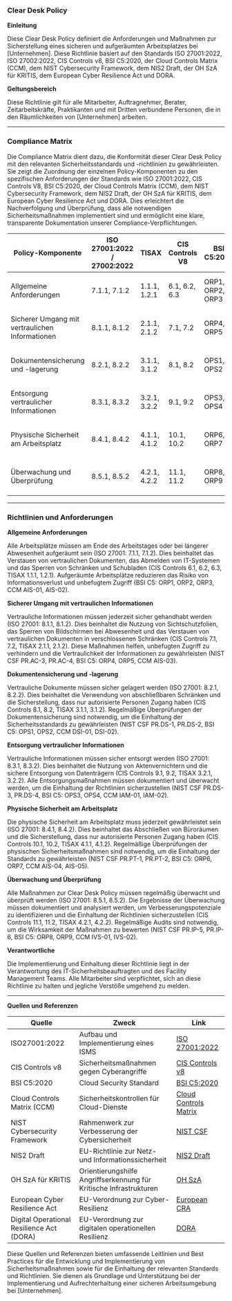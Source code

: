 ### Clear Desk Policy

**Einleitung**

Diese Clear Desk Policy definiert die Anforderungen und Maßnahmen zur Sicherstellung eines sicheren und aufgeräumten Arbeitsplatzes bei [Unternehmen]. Diese Richtlinie basiert auf den Standards ISO 27001:2022, ISO 27002:2022, CIS Controls v8, BSI C5:2020, der Cloud Controls Matrix (CCM), dem NIST Cybersecurity Framework, dem NIS2 Draft, der OH SzA für KRITIS, dem European Cyber Resilience Act und DORA.

**Geltungsbereich**

Diese Richtlinie gilt für alle Mitarbeiter, Auftragnehmer, Berater, Zeitarbeitskräfte, Praktikanten und mit Dritten verbundene Personen, die in den Räumlichkeiten von [Unternehmen] arbeiten.

---

### Compliance Matrix

Die Compliance Matrix dient dazu, die Konformität dieser Clear Desk Policy mit den relevanten Sicherheitsstandards und -richtlinien zu gewährleisten. Sie zeigt die Zuordnung der einzelnen Policy-Komponenten zu den spezifischen Anforderungen der Standards wie ISO 27001:2022, CIS Controls V8, BSI C5:2020, der Cloud Controls Matrix (CCM), dem NIST Cybersecurity Framework, dem NIS2 Draft, der OH SzA für KRITIS, dem European Cyber Resilience Act und DORA. Dies erleichtert die Nachverfolgung und Überprüfung, dass alle notwendigen Sicherheitsmaßnahmen implementiert sind und ermöglicht eine klare, transparente Dokumentation unserer Compliance-Verpflichtungen.

| Policy-Komponente                                | ISO 27001:2022 / 27002:2022 | TISAX           | CIS Controls V8 | BSI C5:2020     | CCM         | NIST CSF       | NIS2          | OH SzA         | European CRA | DORA          |
|--------------------------------------------------|-----------------------------|-----------------|-----------------|-----------------|-------------|----------------|---------------|----------------|---------------|---------------|
| Allgemeine Anforderungen                         | 7.1.1, 7.1.2                | 1.1.1, 1.2.1    | 6.1, 6.2, 6.3   | ORP1, ORP2, ORP3| AIS-01, AIS-02 | PR.AC-1, PR.AC-2 | Artikel 5, 6.1 | Abschnitt 2.3 | Artikel 23    | Artikel 4     |
| Sicherer Umgang mit vertraulichen Informationen  | 8.1.1, 8.1.2                | 2.1.1, 2.1.2    | 7.1, 7.2        | ORP4, ORP5      | AIS-03      | PR.AC-3, PR.AC-4 | Artikel 5, 6.2 | Abschnitt 2.4 | Artikel 23    | Artikel 4     |
| Dokumentensicherung und -lagerung                | 8.2.1, 8.2.2                | 3.1.1, 3.1.2    | 8.1, 8.2        | OPS1, OPS2      | DSI-01, DSI-02 | PR.DS-1, PR.DS-2 | Artikel 6.3   | Abschnitt 2.5 | Artikel 23    | Artikel 4     |
| Entsorgung vertraulicher Informationen           | 8.3.1, 8.3.2                | 3.2.1, 3.2.2    | 9.1, 9.2        | OPS3, OPS4      | IAM-01, IAM-02 | PR.DS-3, PR.DS-4 | Artikel 6.4   | Abschnitt 2.6 | Artikel 23    | Artikel 4     |
| Physische Sicherheit am Arbeitsplatz             | 8.4.1, 8.4.2                | 4.1.1, 4.1.2    | 10.1, 10.2      | ORP6, ORP7      | AIS-04, AIS-05 | PR.PT-1, PR.PT-2 | Artikel 6.5   | Abschnitt 2.7 | Artikel 23    | Artikel 4     |
| Überwachung und Überprüfung                      | 8.5.1, 8.5.2                | 4.2.1, 4.2.2    | 11.1, 11.2      | ORP8, ORP9      | IVS-01, IVS-02 | PR.IP-5, PR.IP-6 | Artikel 6.6   | Abschnitt 2.8 | Artikel 23    | Artikel 4     |

---

### Richtlinien und Anforderungen

**Allgemeine Anforderungen**

Alle Arbeitsplätze müssen am Ende des Arbeitstages oder bei längerer Abwesenheit aufgeräumt sein (ISO 27001: 7.1.1, 7.1.2). Dies beinhaltet das Verstauen von vertraulichen Dokumenten, das Abmelden von IT-Systemen und das Sperren von Schränken und Schubladen (CIS Controls 6.1, 6.2, 6.3, TISAX 1.1.1, 1.2.1). Aufgeräumte Arbeitsplätze reduzieren das Risiko von Informationsverlust und unbefugtem Zugriff (BSI C5: ORP1, ORP2, ORP3, CCM AIS-01, AIS-02).

**Sicherer Umgang mit vertraulichen Informationen**

Vertrauliche Informationen müssen jederzeit sicher gehandhabt werden (ISO 27001: 8.1.1, 8.1.2). Dies beinhaltet die Nutzung von Sichtschutzfolien, das Sperren von Bildschirmen bei Abwesenheit und das Verstauen von vertraulichen Dokumenten in verschlossenen Schränken (CIS Controls 7.1, 7.2, TISAX 2.1.1, 2.1.2). Diese Maßnahmen helfen, unbefugten Zugriff zu verhindern und die Vertraulichkeit der Informationen zu gewährleisten (NIST CSF PR.AC-3, PR.AC-4, BSI C5: ORP4, ORP5, CCM AIS-03).

**Dokumentensicherung und -lagerung**

Vertrauliche Dokumente müssen sicher gelagert werden (ISO 27001: 8.2.1, 8.2.2). Dies beinhaltet die Verwendung von abschließbaren Schränken und die Sicherstellung, dass nur autorisierte Personen Zugang haben (CIS Controls 8.1, 8.2, TISAX 3.1.1, 3.1.2). Regelmäßige Überprüfungen der Dokumentensicherung sind notwendig, um die Einhaltung der Sicherheitsstandards zu gewährleisten (NIST CSF PR.DS-1, PR.DS-2, BSI C5: OPS1, OPS2, CCM DSI-01, DSI-02).

**Entsorgung vertraulicher Informationen**

Vertrauliche Informationen müssen sicher entsorgt werden (ISO 27001: 8.3.1, 8.3.2). Dies beinhaltet die Nutzung von Aktenvernichtern und die sichere Entsorgung von Datenträgern (CIS Controls 9.1, 9.2, TISAX 3.2.1, 3.2.2). Alle Entsorgungsmaßnahmen müssen dokumentiert und überwacht werden, um die Einhaltung der Richtlinien sicherzustellen (NIST CSF PR.DS-3, PR.DS-4, BSI C5: OPS3, OPS4, CCM IAM-01, IAM-02).

**Physische Sicherheit am Arbeitsplatz**

Die physische Sicherheit am Arbeitsplatz muss jederzeit gewährleistet sein (ISO 27001: 8.4.1, 8.4.2). Dies beinhaltet das Abschließen von Büroräumen und die Sicherstellung, dass nur autorisierte Personen Zugang haben (CIS Controls 10.1, 10.2, TISAX 4.1.1, 4.1.2). Regelmäßige Überprüfungen der physischen Sicherheitsmaßnahmen sind notwendig, um die Einhaltung der Standards zu gewährleisten (NIST CSF PR.PT-1, PR.PT-2, BSI C5: ORP6, ORP7, CCM AIS-04, AIS-05).

**Überwachung und Überprüfung**

Alle Maßnahmen zur Clear Desk Policy müssen regelmäßig überwacht und überprüft werden (ISO 27001: 8.5.1, 8.5.2). Die Ergebnisse der Überwachung müssen dokumentiert und analysiert werden, um Verbesserungspotenziale zu identifizieren und die Einhaltung der Richtlinien sicherzustellen (CIS Controls 11.1, 11.2, TISAX 4.2.1, 4.2.2). Regelmäßige Audits sind notwendig, um die Wirksamkeit der Maßnahmen zu bewerten (NIST CSF PR.IP-5, PR.IP-6, BSI C5: ORP8, ORP9, CCM IVS-01, IVS-02).

**Verantwortliche**

Die Implementierung und Einhaltung dieser Richtlinie liegt in der Verantwortung des IT-Sicherheitsbeauftragten und des Facility Management Teams. Alle Mitarbeiter sind verpflichtet, sich an diese Richtlinie zu halten und jegliche Verstöße umgehend zu melden.

---

**Quellen und Referenzen**

| Quelle                                                                                          | Zweck                                                                  | Link                                                                                                             |
|-------------------------------------------------------------------------------------------------|------------------------------------------------------------------------|------------------------------------------------------------------------------------------------------------------|
| ISO27001:2022                                                                                   | Aufbau und Implementierung eines ISMS                                  | [ISO 27001:2022](https://www.iso.org/standard/27001)                                                             |
| CIS Controls v8                                                                                 | Sicherheitsmaßnahmen gegen Cyberangriffe                               | [CIS Controls v8](https://www.cisecurity.org/controls/v8)                                                        |
| BSI C5:2020                                                                                     | Cloud Security Standard                                                | [BSI C5:2020](https://www.bsi.bund.de/EN/Topics/CloudComputing/ComplianceControlsCatalogue/ComplianceControlsCatalogue_node.html) |
| Cloud Controls Matrix (CCM)                                                                     | Sicherheitskontrollen für Cloud-Dienste                                 | [Cloud Controls Matrix](https://cloudsecurityalliance.org/research/cloud-controls-matrix)                        |
| NIST Cybersecurity Framework                                                                    | Rahmenwerk zur Verbesserung der Cybersicherheit                        | [NIST CSF](https://www.nist.gov/cyberframework)                                                                  |
| NIS2 Draft                                                                                      | EU-Richtlinie zur Netz- und Informationssicherheit                      | [NIS2 Draft](https://eur-lex.europa.eu/legal-content/EN/TXT/?uri=CELEX%3A52020PC0823)                            |
| OH SzA für KRITIS                                                                               | Orientierungshilfe Angriffserkennung für Kritische Infrastrukturen     | [OH SzA](https://www.bsi.bund.de/SharedDocs/Downloads/DE/BSI/Kritis/BSI_Orientierungshilfe_Angriffserkennung.html)|
| European Cyber Resilience Act                                                                   | EU-Verordnung zur Cyber-Resilienz                                      | [European CRA](https://www.european-cyber-resilience-act.com)                                                    |
| Digital Operational Resilience Act (DORA)                                                       | EU-Verordnung zur digitalen operationellen Resilienz                   | [DORA](https://www.digital-operational-resilience-act.com)                                                       |

Diese Quellen und Referenzen bieten umfassende Leitlinien und Best Practices für die Entwicklung und Implementierung von Sicherheitsmaßnahmen sowie für die Einhaltung der relevanten Standards und Richtlinien. Sie dienen als Grundlage und Unterstützung bei der Implementierung und Aufrechterhaltung einer sicheren Arbeitsumgebung bei [Unternehmen].
